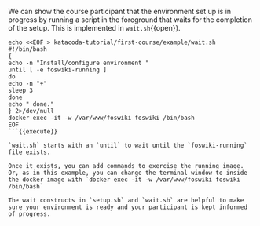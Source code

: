 We can show the course participant that the environment set up is in progress by running a script in the foreground that waits for the completion of the setup. This is implemented in `wait.sh`{{open}}.

```
echo <<EOF > katacoda-tutorial/first-course/example/wait.sh
#!/bin/bash
{
echo -n "Install/configure environment "
until [ -e foswiki-running ]
do
echo -n "+"
sleep 3
done
echo " done."
} 2>/dev/null
docker exec -it -w /var/www/foswiki foswiki /bin/bash
EOF
```{{execute}}

`wait.sh` starts with an `until` to wait until the `foswiki-running` file exists.

Once it exists, you can add commands to exercise the running image. Or, as in this example, you can change the terminal window to inside the docker image with `docker exec -it -w /var/www/foswiki foswiki /bin/bash`

The wait constructs in `setup.sh` and `wait.sh` are helpful to make sure your environment is ready and your participant is kept informed of progress.

